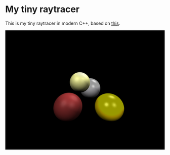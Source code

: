 # My tiny raytracer
This is my tiny raytracer in modern C++, based on
[this](https://github.com/ssloy/tinyraytracer).

![sample](./out.png)

